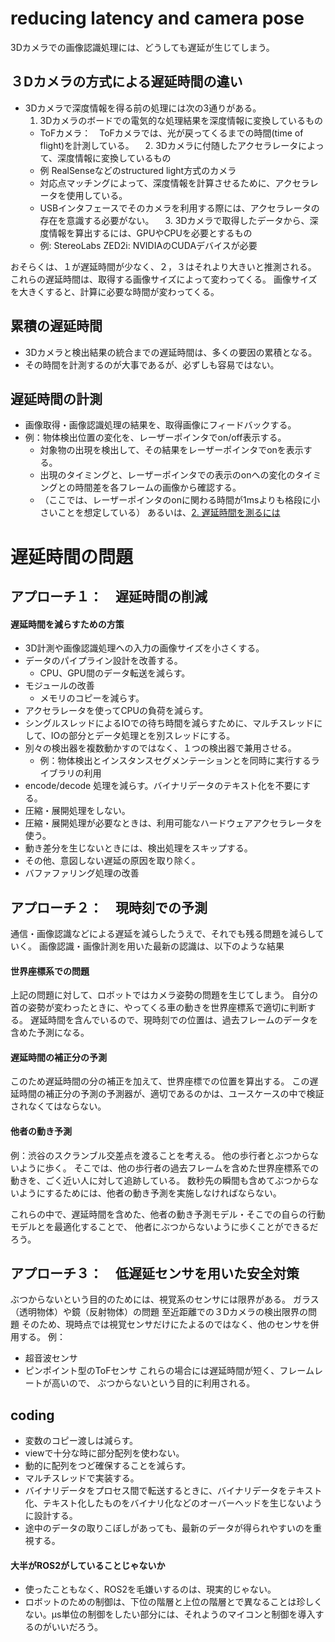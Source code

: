 # reducing latency and camera pose
3Dカメラでの画像認識処理には、どうしても遅延が生じてしまう。

## ３Dカメラの方式による遅延時間の違い
- 3Dカメラで深度情報を得る前の処理には次の3通りがある。
  1. 3Dカメラのボードでの電気的な処理結果を深度情報に変換しているもの
    - ToFカメラ：　ToFカメラでは、光が戻ってくるまでの時間(time of flight)を計測している。
　2.  3Dカメラに付随したアクセラレータによって、深度情報に変換しているもの
    - 例 RealSenseなどのstructured light方式のカメラ
    - 対応点マッチングによって、深度情報を計算させるために、アクセラレータを使用している。
    - USBインタフェースでそのカメラを利用する際には、アクセラレータの存在を意識する必要がない。
　3. 3Dカメラで取得したデータから、深度情報を算出するには、GPUやCPUを必要とするもの
    - 例: StereoLabs ZED2i: NVIDIAのCUDAデバイスが必要

おそらくは、１が遅延時間が少なく、２，３はそれより大きいと推測される。
これらの遅延時間は、取得する画像サイズによって変わってくる。
画像サイズを大きくすると、計算に必要な時間が変わってくる。


## 累積の遅延時間
- 3Dカメラと検出結果の統合までの遅延時間は、多くの要因の累積となる。
- その時間を計測するのが大事であるが、必ずしも容易ではない。


## 遅延時間の計測
- 画像取得・画像認識処理の結果を、取得画像にフィードバックする。
- 例：物体検出位置の変化を、レーザーポインタでon/off表示する。
  - 対象物の出現を検出して、その結果をレーザーポインタでonを表示する。
  - 出現のタイミングと、レーザーポインタでの表示のonへの変化のタイミングとの時間差を各フレームの画像から確認する。
  - （ここでは、レーザーポインタのonに関わる時間が1msよりも格段に小さいことを想定している）
あるいは、[2. 遅延時間を測るには](https://h-path.co.jp/technologies/2-how-to-measure-latency/)
# 遅延時間の問題
## アプローチ１：　遅延時間の削減

#### 遅延時間を減らすための方策
- 3D計測や画像認識処理への入力の画像サイズを小さくする。
- データのパイプライン設計を改善する。
  - CPU、GPU間のデータ転送を減らす。
- モジュールの改善
  - メモリのコピーを減らす。
- アクセラレータを使ってCPUの負荷を減らす。
- シングルスレッドによるIOでの待ち時間を減らすために、マルチスレッドにして、IOの部分とデータ処理とを別スレッドにする。
- 別々の検出器を複数動かすのではなく、１つの検出器で兼用させる。
  - 例：物体検出とインスタンスセグメンテーションとを同時に実行するライブラリの利用
- encode/decode 処理を減らす。バイナリデータのテキスト化を不要にする。
- 圧縮・展開処理をしない。
- 圧縮・展開処理が必要なときは、利用可能なハードウェアアクセラレータを使う。
- 動き差分を生じないときには、検出処理をスキップする。
- その他、意図しない遅延の原因を取り除く。
- バファファリング処理の改善


## アプローチ２：　現時刻での予測

通信・画像認識などによる遅延を減らしたうえで、それでも残る問題を減らしていく。
画像認識・画像計測を用いた最新の認識は、以下のような結果


#### 世界座標系での問題
上記の問題に対して、ロボットではカメラ姿勢の問題を生じてしまう。
自分の首の姿勢が変わったときに、やってくる車の動きを世界座標系で適切に判断する。
遅延時間を含んでいるので、現時刻での位置は、過去フレームのデータを含めた予測になる。
#### 遅延時間の補正分の予測
このため遅延時間の分の補正を加えて、世界座標での位置を算出する。
この遅延時間の補正分の予測の予測器が、適切であるのかは、ユースケースの中で検証されなくてはならない。

#### 他者の動き予測
例：渋谷のスクランブル交差点を渡ることを考える。
他の歩行者とぶつからないように歩く。
そこでは、他の歩行者の過去フレームを含めた世界座標系での動きを、ごく近い人に対して追跡している。
数秒先の瞬間も含めてぶつからないようにするためには、他者の動き予測を実施しなければならない。

これらの中で、遅延時間を含めた、他者の動き予測モデル・そこでの自らの行動モデルとを最適化することで、
他者にぶつからないように歩くことができるだろう。

## アプローチ３：　低遅延センサを用いた安全対策

ぶつからないという目的のためには、視覚系のセンサには限界がある。
ガラス（透明物体）や鏡（反射物体）の問題
至近距離での３Dカメラの検出限界の問題
そのため、現時点では視覚センサだけにたよるのではなく、他のセンサを併用する。
例：
- 超音波センサ
- ピンポイント型のToFセンサ
これらの場合には遅延時間が短く、フレームレートが高いので、
ぶつからないという目的に利用される。

## coding
- 変数のコピー渡しは減らす。
- viewで十分な時に部分配列を使わない。
- 動的に配列をつど確保することを減らす。
- マルチスレッドで実装する。
- バイナリデータをプロセス間で転送するときに、バイナリデータをテキスト化、テキスト化したものをバイナリ化などのオーバーヘッドを生じないように設計する。
- 途中のデータの取りこぼしがあっても、最新のデータが得られやすいのを重視する。
#### 大半がROS2がしていることじゃないか
- 使ったこともなく、ROS2を毛嫌いするのは、現実的じゃない。
- ロボットのための制御は、下位の階層と上位の階層とで異なることは珍しくない。μs単位の制御をしたい部分には、それようのマイコンと制御を導入するのがいいだろう。
